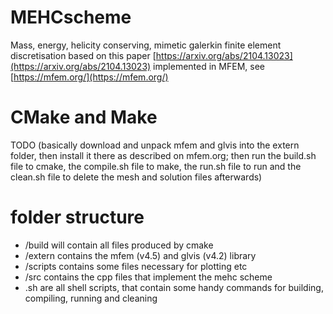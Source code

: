# MEHCscheme
Mass, energy, helicity conserving, mimetic galerkin finite element discretisation based on this paper [https://arxiv.org/abs/2104.13023](https://arxiv.org/abs/2104.13023) implemented in MFEM, see [https://mfem.org/](https://mfem.org/)

# CMake and Make
TODO (basically download and unpack mfem and glvis into the extern folder, then install it there as described on mfem.org; then run the build.sh file to cmake, the compile.sh file to make, the run.sh file to run and the clean.sh file to delete the mesh and solution files afterwards)

# folder structure
* /build will contain all files produced by cmake
* /extern contains the mfem (v4.5) and glvis (v4.2) library
* /scripts contains some files necessary for plotting etc
* /src contains the cpp files that implement the mehc scheme
* .sh are all shell scripts, that contain some handy commands for building, compiling, running and cleaning
